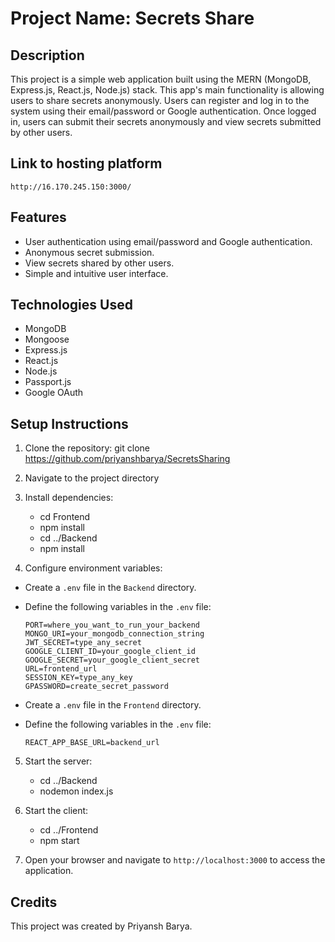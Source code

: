 # Project Name: Secrets Share

## Description
This project is a simple web application built using the MERN (MongoDB, Express.js, React.js, Node.js) stack. This app's main functionality is allowing users to share secrets anonymously. Users can register and log in to the system using their email/password or Google authentication. Once logged in, users can submit their secrets anonymously and view secrets submitted by other users.

## Link to hosting platform
    http://16.170.245.150:3000/

## Features
- User authentication using email/password and Google authentication.
- Anonymous secret submission.
- View secrets shared by other users.
- Simple and intuitive user interface.

## Technologies Used
- MongoDB
- Mongoose
- Express.js
- React.js
- Node.js
- Passport.js
- Google OAuth

## Setup Instructions
1. Clone the repository: git clone https://github.com/priyanshbarya/SecretsSharing
2. Navigate to the project directory 
3. Install dependencies:
    - cd Frontend
    - npm install
    - cd ../Backend
    - npm install

4. Configure environment variables:
  - Create a `.env` file in the `Backend` directory.
  - Define the following variables in the `.env` file:
    ```
    PORT=where_you_want_to_run_your_backend
    MONGO_URI=your_mongodb_connection_string
    JWT_SECRET=type_any_secret
    GOOGLE_CLIENT_ID=your_google_client_id
    GOOGLE_SECRET=your_google_client_secret
    URL=frontend_url
    SESSION_KEY=type_any_key
    GPASSWORD=create_secret_password
    ```
    
  - Create a `.env` file in the `Frontend` directory.
  - Define the following variables in the `.env` file:
    ```
    REACT_APP_BASE_URL=backend_url
    ```
    
5. Start the server:
   - cd ../Backend
   - nodemon index.js
   
6. Start the client:
    - cd ../Frontend
    - npm start
      
7. Open your browser and navigate to `http://localhost:3000` to access the application.

## Credits
This project was created by Priyansh Barya. 
